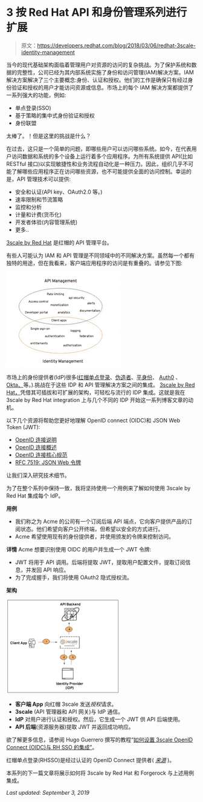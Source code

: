 # 3 按 Red Hat API 和身份管理系列进行扩展

> 原文：<https://developers.redhat.com/blog/2018/03/06/redhat-3scale-identity-management>

当今的现代基础架构面临着管理用户对资源的访问的复杂挑战。为了保护系统和数据的完整性，公司已经为其内部系统实施了身份和访问管理(IAM)解决方案。IAM 解决方案解决了三个主要概念:身份、认证和授权。他们的工作是确保只有经过身份验证和授权的用户才能访问资源或信息。市场上的每个 IAM 解决方案都提供了一系列强大的功能，例如:

*   单点登录(SSO)
*   基于策略的集中式身份验证和授权
*   身份联盟

太棒了。！但是这里的挑战是什么？

在过去，这只是一个简单的问题，即哪些用户可以访问哪些系统。如今，在代表用户访问数据和系统的多个设备上运行着多个应用程序。为所有系统提供 API(比如 RESTful 接口)以实现敏捷性和业务流程自动化是一种压力。因此，组织几乎不可能了解哪些应用程序正在访问哪些资源，也不可能提供全面的访问控制。幸运的是，API 管理技术可以提供:

*   安全和认证(API key、OAuth2.0 等。)
*   速率限制和节流策略
*   监控和分析
*   计量和计费(货币化)
*   开发者体验(内容管理系统)
*   更多..

[3scale by Red Hat](https://www.3scale.net/) 是红帽的 API 管理平台。

有些人可能认为 IAM 和 API 管理是不同领域中的不同解决方案。虽然每一个都有独特的用途，但在我看来，客户端应用程序的访问是有重叠的。请参见下图:

![Intersection of two domains](img/a5cffe015b8c8051d043f920bcdfe291.png)

市场上的身份提供者(IdP)很多([红帽单点登录](https://access.redhat.com/products/red-hat-single-sign-on)、[伪造者](https://www.forgerock.com/)、[平身份](https://www.pingidentity.com/)、 [Auth0](https://auth0.com/) 、 [Okta、](https://www.okta.com/)等。).挑战在于这些 IDP 和 API 管理解决方案之间的集成。 [3scale by Red Hat，](https://www.3scale.net/)凭借其可插拔和可扩展的架构，可轻松与流行的 IDP 集成。这就是我在 3scale by Red Hat integration 上与几个不同的 IDP 开始这一系列博客文章的动机。

以下几个资源将帮助您更好地理解 OpenID connect (OIDC)和 JSON Web Token (JWT):

*   [OpenID 连接说明](https://connect2id.com/learn/openid-connect)
*   [OpenID 连接概述](https://www.youtube.com/watch?v=Kb56GzQ2pSk)
*   [OpenID 连接核心规范](https://openid.net/specs/openid-connect-core-1_0.html)
*   [RFC 7519: JSON Web 令牌](https://tools.ietf.org/html/rfc7519)

让我们深入研究技术细节。

为了在整个系列中保持一致，我将坚持使用一个用例来了解如何使用 3scale by Red Hat 集成每个 IdP。

**用例**

*   我们称之为 Acme 的公司有一个订阅后端 API 端点，它向客户提供产品的订阅状态。他们希望向客户公开终端，但希望以安全的方式进行。
*   Acme 希望使用现有的身份提供者，并使用颁发的令牌来控制访问。

**详情**
Acme 想要识别使用 OIDC 的用户并生成一个 JWT 令牌:

*   JWT 将用于 API 调用。后端将提取 JWT，提取用户配置文件，提取订阅信息，并发回 API 响应。
*   为了完成握手，我们将使用 OAuth2 隐式授权流。

**架构**

![Architecture diagram](img/5aa1c2803f9000d9b9d6638c7a76f304.png)

*   **客户端 App** 向红帽 3scale 发送*授权*请求。
*   **3scale** (API 管理器和 API 网关)与 IdP 通信。
*   **IdP** 对用户进行认证和授权。然后，它生成一个 JWT 供 API 后端使用。
*   **API 后端**(资源服务器)提取 JWT 并返回成功响应。

欲了解更多信息，请参阅 Hugo Guerrero 撰写的教程“[如何设置 3scale OpenID Connect (OIDC)与 RH SSO 的集成”](https://developers.redhat.com/blog/2017/11/21/setup-3scale-openid-connect-oidc-integration-rh-sso/)。

红帽单点登录(RHSSO)是经过认证的 OpenID Connect 提供者( [*来源*](http://openid.net/certification/) )。

本系列的下一篇文章将展示如何将 3scale by Red Hat 和 Forgerock 与上述用例集成。

*Last updated: September 3, 2019*